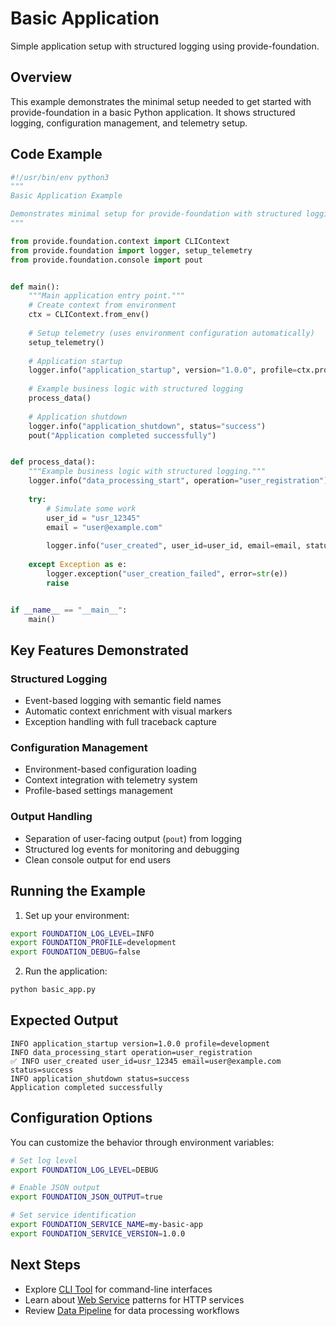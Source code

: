 # Basic Application

Simple application setup with structured logging using provide-foundation.

## Overview

This example demonstrates the minimal setup needed to get started with provide-foundation in a basic Python application. It shows structured logging, configuration management, and telemetry setup.

## Code Example

```python
#!/usr/bin/env python3
"""
Basic Application Example

Demonstrates minimal setup for provide-foundation with structured logging.
"""

from provide.foundation.context import CLIContext
from provide.foundation import logger, setup_telemetry
from provide.foundation.console import pout


def main():
    """Main application entry point."""
    # Create context from environment
    ctx = CLIContext.from_env()
    
    # Setup telemetry (uses environment configuration automatically)
    setup_telemetry()
    
    # Application startup
    logger.info("application_startup", version="1.0.0", profile=ctx.profile)
    
    # Example business logic with structured logging
    process_data()
    
    # Application shutdown
    logger.info("application_shutdown", status="success")
    pout("Application completed successfully")


def process_data():
    """Example business logic with structured logging."""
    logger.info("data_processing_start", operation="user_registration")
    
    try:
        # Simulate some work
        user_id = "usr_12345"
        email = "user@example.com"
        
        logger.info("user_created", user_id=user_id, email=email, status="success")
        
    except Exception as e:
        logger.exception("user_creation_failed", error=str(e))
        raise


if __name__ == "__main__":
    main()
```

## Key Features Demonstrated

### Structured Logging
- Event-based logging with semantic field names
- Automatic context enrichment with visual markers
- Exception handling with full traceback capture

### Configuration Management
- Environment-based configuration loading
- Context integration with telemetry system
- Profile-based settings management

### Output Handling
- Separation of user-facing output (`pout`) from logging
- Structured log events for monitoring and debugging
- Clean console output for end users

## Running the Example

1. Set up your environment:
```bash
export FOUNDATION_LOG_LEVEL=INFO
export FOUNDATION_PROFILE=development
export FOUNDATION_DEBUG=false
```

2. Run the application:
```bash
python basic_app.py
```

## Expected Output

```
INFO application_startup version=1.0.0 profile=development
INFO data_processing_start operation=user_registration  
✅ INFO user_created user_id=usr_12345 email=user@example.com status=success
INFO application_shutdown status=success
Application completed successfully
```

## Configuration Options

You can customize the behavior through environment variables:

```bash
# Set log level
export FOUNDATION_LOG_LEVEL=DEBUG

# Enable JSON output
export FOUNDATION_JSON_OUTPUT=true

# Set service identification
export FOUNDATION_SERVICE_NAME=my-basic-app
export FOUNDATION_SERVICE_VERSION=1.0.0
```

## Next Steps

- Explore [CLI Tool](cli-tool.md) for command-line interfaces
- Learn about [Web Service](web-service.md) patterns for HTTP services
- Review [Data Pipeline](data-pipeline.md) for data processing workflows